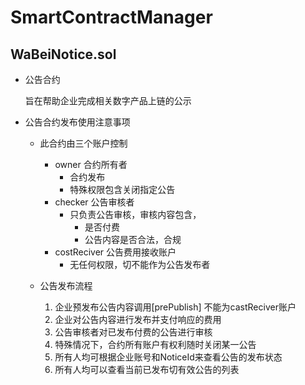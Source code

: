 # SmartContractManager 

## WaBeiNotice.sol

* 公告合约

	旨在帮助企业完成相关数字产品上链的公示

* 公告合约发布使用注意事项

	* 此合约由三个账户控制
		* owner			合约所有者
			* 合约发布
			* 特殊权限包含关闭指定公告
		* checker		公告审核者
			* 只负责公告审核，审核内容包含，
				* 是否付费
				* 公告内容是否合法，合规
		* costReciver	公告费用接收账户
			* 无任何权限，切不能作为公告发布者

	* 公告发布流程 
		1. 企业预发布公告内容调用[prePublish] 不能为castReciver账户
		2. 企业对公告内容进行发布并支付响应的费用
		3. 公告审核者对已发布付费的公告进行审核
		4. 特殊情况下，合约所有账户有权利随时关闭某一公告
		5. 所有人均可根据企业账号和NoticeId来查看公告的发布状态
		6. 所有人均可以查看当前已发布切有效公告的列表
	





